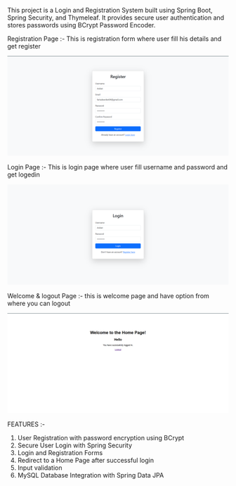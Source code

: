 This project is a Login and Registration System built using Spring Boot, Spring Security, and Thymeleaf. It provides secure user authentication and stores passwords using BCrypt Password Encoder.


Registration Page :- This is registration form where user fill his details and get register

![image alt](https://github.com/Ganesh2002f/Registration-Login-Form/blob/main/img1.png?raw=true)

Login Page :- This is login page where user fill username and password and get logedin

![image alt](https://github.com/Ganesh2002f/Registration-Login-Form/blob/main/img2.png?raw=true)

Welcome & logout Page :- this is welcome page and have option from where you can logout

![image alt](https://github.com/Ganesh2002f/Registration-Login-Form/blob/main/img3%20(2).png?raw=true)



FEATURES :-
1) User Registration with password encryption using BCrypt
2) Secure User Login with Spring Security
3) Login and Registration Forms 
4) Redirect to a Home Page after successful login
5) Input validation 
6) MySQL Database Integration with Spring Data JPA
